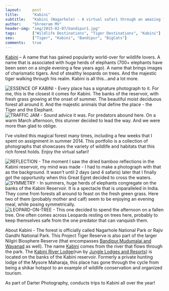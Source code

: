 ```yaml
---
layout:     post
title:      "Kabini"
subtitle:   "Kabini (Nagarhole) - A virtual safari through an amazing forest"
author:     "Shreeram MV"
header-img: "img/2015-02-07/bandipur1.jpg"
tags:       ["Wildlife Destinations", "Tiger Destinations", "Kabini"]
seo: 		["Tiger", "Kabini", "Bandipur", "BigCats"]
comments:   true
---
```



<p><a href="http://www.wilderhood.com/destination/Kabini" target="_blank">Kabini</a> – A name that has gained popularity world-over for wildlife lovers. A name that is associated with huge herds of elephants (700+ elephants have been seen on a single evening a few years ago). A name that brings images of charismatic tigers. And of stealthy leopards on trees. And the majestic tiger walking through his realm. Kabini is all this…and a lot more. </p>

<img src="{{ site.baseurl }}/img/2015-02-07/bandipur2.jpg"  alt="ESSENCE OF KABINI - Every place has a signature photograph to it. For me, this is the closest it comes for Kabini. The banks of the reservoir, with fresh grass growing at the onset of summer. The beautiful moist deciduous forest all around it. And the majestic animals that define the place - the Tiger and the Elephant.">

<img src="{{ site.baseurl }}/img/2015-02-07/bandipur3.jpg"  alt="TRAFFIC JAM - Sound advice it was. For predators abound here. On a warm March afternoon, this stunner decided to lead the way. And we were more than glad to oblige.">

<p>I’ve visited this magical forest many times, including a few weeks that I spent on assignment in summer 2014.  This portfolio is a collection of photographs that showcases the variety of wildlife and habitats that this rich forest holds. Enjoy the virtual safari! </p>

<img src="{{ site.baseurl }}/img/2015-02-07/bandipur4.jpg"  alt="REFLECTION - The moment I saw the dried bamboo reflections in the Kabini reservoir, my mind was made - I had to make a photograph with that as the background. It wasn't until 2 days (and 4 safaris) later that I finally got the opportunity when this Great Egret decided to cross the waters.">

<img src="{{ site.baseurl }}/img/2015-02-07/bandipur5.jpg"  alt="SYMMETRY - In summers, huge herds of elephants congregate on the banks of the Kabini Reservoir. It is a spectacle that is unparalleled in India. They come from forests all around to feast on the fresh green grass. Here two of them (probably mother and calf) seem to be enjoying an evening meal, while posing symmetrically.">

<img src="{{ site.baseurl }}/img/2015-02-07/bandipur6.jpg"  alt="LEOPARD-ON-TREE - This one decided to spend the afternoon on a fallen tree. One often comes across Leopards resting on trees here, probably to keep themselves safe from the one predator that can vanquish them.">

<p>About  Kabini - The forest is officially called Nagarhole National Park or Rajiv Gandhi National Park. This Project Tiger Reserve is also part of the larger Nilgiri Biosphere Reserve (that encompasses <a href="http://www.wilderhood.com/destination/Bandipur" target="_blank">Bandipur</a>,<a href="http://www.wilderhood.com/destination/Wayanad" target="_blank">Mudumalai and Wayanad</a> as well). The name <a href="http://www.wilderhood.com/destination/Kabini" target="_blank">Kabini</a> comes from the river that flows through the park. The <a href="http://www.wilderhood.com/accommodationOwner/Jungle%20Lodges%20&%20Resorts" target="_blank">Kabini River Lodge</a>(run by <a href="http://www.wilderhood.com/accommodationOwner/Jungle%20Lodges%20&%20Resorts" target="_blank">Jungle Lodges and Resorts</a>) is located on the banks of the Kabini reservoir. Formerly a private hunting lodge of the Mysore Maharaja, this place has gone through the cycle from being a shikar hotspot to an example of wildlife conservation and organized tourism.</p>

<p>As part of <a href="http://www.wilderhood.com/organizer/Darter%20Photography" target="_blank" style="text-decoration:none">Darter Photography</a>, conducts trips to Kabini</a> all over the year!</p>